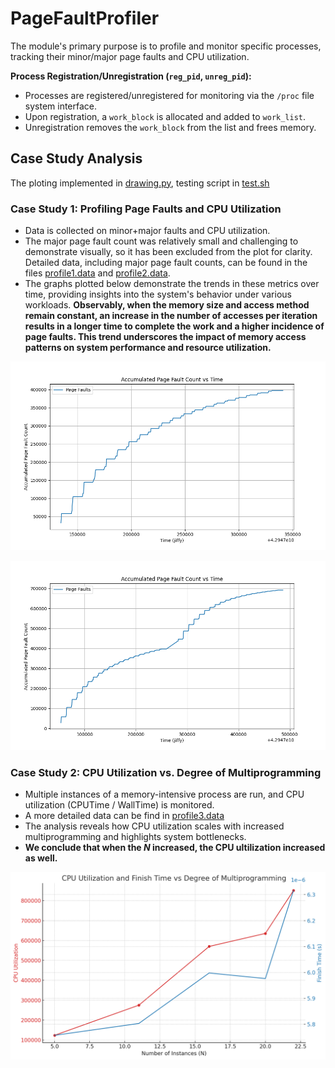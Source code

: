 # PageFaultProfiler
The module's primary purpose is to profile and monitor specific processes, tracking their minor/major page faults and CPU utilization.

**Process Registration/Unregistration (`reg_pid`, `unreg_pid`):**
   - Processes are registered/unregistered for monitoring via the `/proc` file system interface.
   - Upon registration, a `work_block` is allocated and added to `work_list`.
   - Unregistration removes the `work_block` from the list and frees memory.

## Case Study Analysis
The ploting implemented in [drawing.py](drawing.py), testing script in [test.sh](test.sh)

### Case Study 1: Profiling Page Faults and CPU Utilization

- Data is collected on minor+major faults and CPU utilization.
- The major page fault count was relatively small and challenging to demonstrate visually, so it has been excluded from the plot for clarity. Detailed data, including major page fault counts, can be found in the files [profile1.data](profile1.data) and [profile2.data](profile2.data).
- The graphs plotted below demonstrate the trends in these metrics over time, providing insights into the system's behavior under various workloads. **Observably, when the memory size and access method remain constant, an increase in the number of accesses per iteration results in a longer time to complete the work and a higher incidence of page faults. This trend underscores the impact of memory access patterns on system performance and resource utilization.**

![case_1_work_1_2](plots/case_1_work_1_2.png)

![case_1_work_3_4](plots/case_1_work_3_4.png)

### Case Study 2: CPU Utilization vs. Degree of Multiprogramming

- Multiple instances of a memory-intensive process are run, and CPU utilization ($\text{CPUTime /   WallTime}$) is monitored.
- A more detailed data can be find in [profile3.data](profile3.data)
- The analysis reveals how CPU utilization scales with increased multiprogramming and highlights system bottlenecks.
- **We conclude that when the $N$ increased, the CPU ultilization increased as well.**

![case_2](plots/case_2.png)

